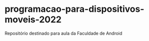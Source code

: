 # programacao-para-dispositivos-moveis-2022
Repositório destinado para aula da Faculdade de Android
